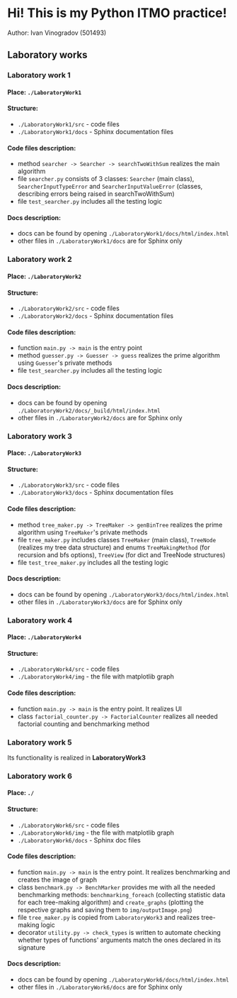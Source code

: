 # Hi! This is my Python ITMO practice!
Author: Ivan Vinogradov (501493)
## Laboratory works
### Laboratory work 1
#### Place: `./LaboratoryWork1`
#### Structure:
- `./LaboratoryWork1/src` - code files
- `./LaboratoryWork1/docs` - Sphinx documentation files
#### Code files description:
- method `searcher -> Searcher -> searchTwoWithSum` realizes the main algorithm
- file `searcher.py` consists of 3 classes: `Searcher` (main class), `SearcherInputTypeError` and `SearcherInputValueError` (classes, describing errors being raised in searchTwoWithSum)
- file `test_searcher.py` includes all the testing logic
#### Docs description:
- docs can be found by opening `./LaboratoryWork1/docs/html/index.html`
- other files in `./LaboratoryWork1/docs` are for Sphinx only
### Laboratory work 2
#### Place: `./LaboratoryWork2`
#### Structure:
- `./LaboratoryWork2/src` - code files
- `./LaboratoryWork2/docs` - Sphinx documentation files
#### Code files description:
- function `main.py -> main` is the entry point
- method `guesser.py -> Guesser -> guess` realizes the prime algorithm using `Guesser`'s private methods
- file `test_searcher.py` includes all the testing logic
#### Docs description:
- docs can be found by opening `./LaboratoryWork2/docs/_build/html/index.html`
- other files in `./LaboratoryWork2/docs` are for Sphinx only
### Laboratory work 3
#### Place: `./LaboratoryWork3`
#### Structure:
- `./LaboratoryWork3/src` - code files
- `./LaboratoryWork3/docs` - Sphinx documentation files
#### Code files description:
- method `tree_maker.py -> TreeMaker -> genBinTree` realizes the prime algorithm using `TreeMaker`'s private methods
- file `tree_maker.py` includes classes `TreeMaker` (main class), `TreeNode` (realizes my tree data structure) and enums `TreeMakingMethod` (for recursion and bfs options), `TreeView` (for dict and TreeNode structures)
- file `test_tree_maker.py` includes all the testing logic
#### Docs description:
- docs can be found by opening `./LaboratoryWork3/docs/html/index.html`
- other files in `./LaboratoryWork3/docs` are for Sphinx only
### Laboratory work 4
#### Place: `./LaboratoryWork4`
#### Structure:
- `./LaboratoryWork4/src` - code files
- `./LaboratoryWork4/img` - the file with matplotlib graph
#### Code files description:
- function `main.py -> main` is the entry point. It realizes UI
- class `factorial_counter.py -> FactorialCounter` realizes all needed factorial counting and benchmarking method
### Laboratory work 5
Its functionality is realized in **LaboratoryWork3**
### Laboratory work 6
#### Place: `./`
#### Structure:
- `./LaboratoryWork6/src` - code files
- `./LaboratoryWork6/img` - the file with matplotlib graph
- `./LaboratoryWork6/docs` - Sphinx doc files
#### Code files description:
- function `main.py -> main` is the entry point. It realizes benchmarking and creates the image of graph
- class `benchmark.py -> BenchMarker` provides me with all the needed benchmarking methods: `benchmarking_foreach` (collecting statistic data for each tree-making algorithm) and `create_graphs` (plotting the respective graphs and saving them to `img/outputImage.png`)
- file `tree_maker.py` is copied from `LaboratoryWork3` and realizes tree-making logic
- decorator `utility.py -> check_types` is written to automate checking whether types of functions' arguments match the ones declared in its signature
#### Docs description:
- docs can be found by opening `./LaboratoryWork6/docs/html/index.html`
- other files in `./LaboratoryWork6/docs` are for Sphinx only
